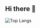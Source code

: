 ## Hi there 👋

![Top Langs](https://github-readme-stats.vercel.app/api/top-langs/?username=domlf&layout=compact)
